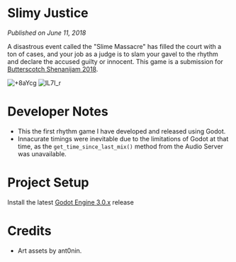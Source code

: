 # Slimy Justice
*Published on June 11, 2018*

A disastrous event called the "Slime Massacre" has filled the court with a ton of cases, and your job as a judge is to slam your gavel to the rhythm and declare the accused guilty or innocent. This game is a submission for [Butterscotch Shenanijam 2018](https://itch.io/jam/bscotch2018).

![+8aYcg](https://github.com/NoodleSushi/Slimy-Justice/assets/34954180/5294e048-274f-4936-b756-56c34d531639)
![lL7I_r](https://github.com/NoodleSushi/Slimy-Justice/assets/34954180/8990618c-6eda-4e10-9404-d1e51b4b5142)

# Developer Notes
- This the first rhythm game I have developed and released using Godot.
- Innacurate timings were inevitable due to the limitations of Godot at that time, as the `get_time_since_last_mix()` method from the Audio Server was unavailable.

# Project Setup
Install the latest [Godot Engine 3.0.x](https://godotengine.org/download/archive/3.0.6-stable/) release

# Credits
- Art assets by ant0nin.
